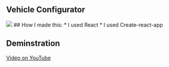## Vehicle Configurator
<img src="https://upwork-usw2-prod-agora-file-storage.s3.us-west-2.amazonaws.com/profile/portfolio/thumbnail/5e6f3c04229427257f25913c4fa9d1cc?response-content-disposition=inline%3B%20filename%3D%22image_large%22%3B%20filename%2A%3Dutf-8%27%27image_large&X-Amz-Security-Token=IQoJb3JpZ2luX2VjEGMaCXVzLXdlc3QtMiJHMEUCIF5hb6kseGLyw%2B7W9KFRjWgvXTRjzL3bo968NAQ1iAYVAiEAwjVpURFw1B8txFFLIU33w0XwLMpo%2BiYtKpxVW%2Fdap14qzQQIbBAAGgw3Mzk5MzkxNzM4MTkiDKYIuZGOeNd8xMFdAiqqBOtvBEgAOfKb5z9UAcdsiRGdRl%2BA4RhWDpo91z%2FBGAqx%2BbeYbXJu5jj4GrxMA9YUoJNEqJigDzNz2JMF2KdhImIddv%2FDAUPeLvZJZ1TauA0W%2BPPUygqJ08zXSGqMqtMhrbJp5ISgwuFERa2PfUmShkUNHvg9AHbW90zMANmEL2wdteg6UdB7Cyz86%2FZFnP%2F6X1KnAEvteLzuMMdB8Fy6s%2FPRWOJ6DhoR5fyrZ%2BSdGMer3VU5Yh31KBzKIBYk93hJXM6r6AN%2BuJtrk43Nh%2BmPNTBLeRU4iDakGooBWFi7mHWaecMplfRY6Yr%2Bvb2m%2FnxhugQ3xmhvgCFm7k2%2FO2o9N3mRyylpwbwFpjv%2BEQOgLp8pJBTEvBX%2BE9vlNeDblzXVwhpzAF0f%2FRKfsPhFppnKeme4qWBo9RzIBoK4ZtUXqvIHgUebFxkscZ7aRvbdC7zA71X1p6BrlANGPM3XqRBVu08gURtP2m7SyjUUL2flFIhbnFoErnCSkcqZcaY9iKlCbLHA7DqDBIter4vc4HO7VpbG%2B8eyly%2BwCybSfAC7iSbdsYUy3nK7dpD3rKktJYzZuY%2FMHHUEl%2BOfMizatsMisGwU4od8zYsJmXjgBha7r46Nt20DWreCmCyRCAGbfYHc42QKmgpOsJXr2YVKCmFlryKZUoKSmzYQd16Pslwc2UFRUBcm6vAqbShElvAYKQ6PMTaWpBtxNZ7y%2BOVvNnr36KMRkXaxM2r9YugRMI7JmpUGOqcBvFAVKKcquuIfFms75XWhiVVY2Z3OEMz2mPWJYb6N7uEKjuwutQ%2FeZfhmp%2BEoB9X%2BPVKnY7qcoc0vUHbMfcmnkpexQhwxh1%2BJMuaKdPDZeb4cKKE417gE2VHG%2BRKy3HKhmuS1D4QewFcjIemFKzAx6nDCjW%2B8FxVQJoVPx4uCistHUx6vJXMDWPYBQABl7wYDzSh6mb8h2z2CU6wsdKBNf5bqvOMF8%2FQ%3D&X-Amz-Algorithm=AWS4-HMAC-SHA256&X-Amz-Date=20220613T044756Z&X-Amz-SignedHeaders=host&X-Amz-Expires=900&X-Amz-Credential=ASIA2YR6PYW5ZNNUK4H2%2F20220613%2Fus-west-2%2Fs3%2Faws4_request&X-Amz-Signature=1e6c086cc65a36781eb6c59cb540891f7492c779f80ba815f660cd99664aab4a">
## How I made this:
 * I used React
 * I used Create-react-app
  
## Deminstration
<a href="https://youtu.be/5RYzCCn0gPM">Video on YouTube</a>
